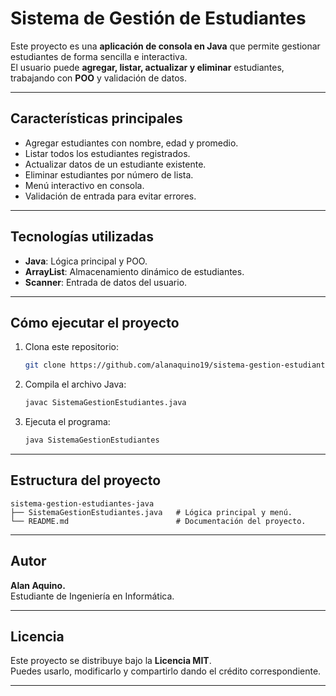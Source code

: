# Sistema de Gestión de Estudiantes

Este proyecto es una **aplicación de consola en Java** que permite gestionar estudiantes de forma sencilla e interactiva.  
El usuario puede **agregar, listar, actualizar y eliminar** estudiantes, trabajando con **POO** y validación de datos.

---

## Características principales

- Agregar estudiantes con nombre, edad y promedio.  
- Listar todos los estudiantes registrados.  
- Actualizar datos de un estudiante existente.  
- Eliminar estudiantes por número de lista.  
- Menú interactivo en consola.  
- Validación de entrada para evitar errores.

---

## Tecnologías utilizadas

- **Java**: Lógica principal y POO.  
- **ArrayList**: Almacenamiento dinámico de estudiantes.  
- **Scanner**: Entrada de datos del usuario.

---

## Cómo ejecutar el proyecto

1. Clona este repositorio:
   ```bash
   git clone https://github.com/alanaquino19/sistema-gestion-estudiantes-java.git
   ```
2. Compila el archivo Java:
   ```bash
   javac SistemaGestionEstudiantes.java
   ```
3. Ejecuta el programa:
   ```bash
   java SistemaGestionEstudiantes
   ```

---

## Estructura del proyecto

```
sistema-gestion-estudiantes-java
├── SistemaGestionEstudiantes.java   # Lógica principal y menú.
└── README.md                        # Documentación del proyecto.
```

---

## Autor

**Alan Aquino.**  
Estudiante de Ingeniería en Informática.

---

## Licencia

Este proyecto se distribuye bajo la **Licencia MIT**.  
Puedes usarlo, modificarlo y compartirlo dando el crédito correspondiente.

---
